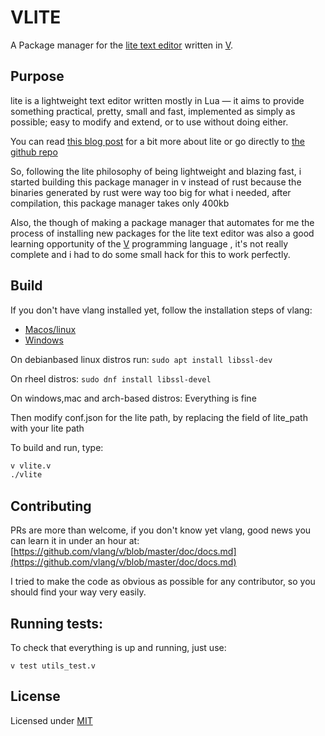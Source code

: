 # VLITE

A Package manager for the [lite text editor](https://github.com/rxi/lite) written in [V](https://vlang.io).

## Purpose

lite is a lightweight text editor written mostly in Lua — it aims to provide something practical, pretty, small and fast, implemented as simply as possible; easy to modify and extend, or to use without doing either.

You can read [this blog post](https://blog.snow-blade.vercel.app/post/discover-the-lite-text-editor) for a bit more about lite or go directly to [the github repo](https://github.com/rxi/lite)

So, following the lite philosophy of being lightweight and blazing fast, i started building this package manager in v instead of rust because the binaries generated by rust were way too big for what i needed, after compilation, this package manager takes only 400kb 

Also, the though of making a package manager that automates for me the process of installing new packages for the lite text editor was also a good learning opportunity of the [V](https://vlang.io) programming language , it's not really complete and i had to do some small hack for this to work perfectly.

## Build

If you don't have vlang installed yet, follow the installation steps of vlang: 
- [Macos/linux](https://github.com/vlang/v/wiki/Installing-a-C-compiler-on-Linux-and-macOS)
- [Windows](https://github.com/vlang/v/wiki/Installing-a-C-compiler-on-Windows)

On debianbased linux distros run: `sudo apt install libssl-dev`

On rheel distros: `sudo dnf install libssl-devel`

On windows,mac and arch-based distros: Everything is fine

Then modify conf.json for the lite path, by replacing the field of lite_path with your lite path

To build and run, type:
```bash
v vlite.v
./vlite
```
## Contributing
PRs are more than welcome, if you don't know yet vlang, good news you can learn it in under an hour at: [https://github.com/vlang/v/blob/master/doc/docs.md](https://github.com/vlang/v/blob/master/doc/docs.md)

I tried to make the code as obvious as possible for any contributor, so you should find your way very easily.

## Running tests:

To check that everything is up and running, just use:

` v test utils_test.v `

## License

Licensed under [MIT](LICENSE)
